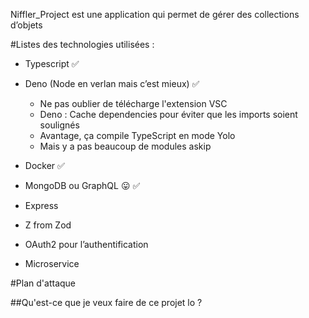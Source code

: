 
Niffler_Project est une application qui permet de gérer des collections d’objets


#Listes des technologies utilisées : 

- Typescript ✅
- Deno (Node en verlan mais c’est mieux) ✅
    - Ne pas oublier de télécharge l'extension VSC
    - Deno : Cache dependencies pour éviter que les imports soient soulignés
    - Avantage, ça compile TypeScript en mode Yolo 
    - Mais y a pas beaucoup de modules askip
- Docker ✅
- MongoDB ou GraphQL 😛 ✅
- Express
- Z from Zod
- OAuth2 pour l’authentification

- Microservice 

#Plan d'attaque 

##Qu'est-ce que je veux faire de ce projet lo ? 